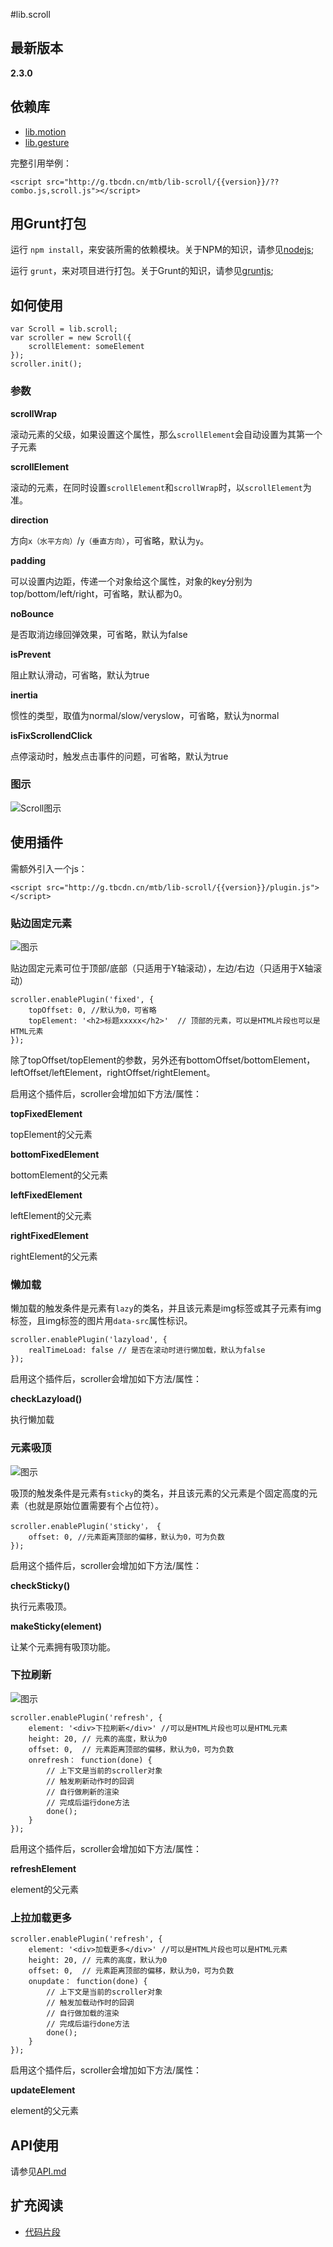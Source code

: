 #lib.scroll

## 最新版本

**2.3.0**

## 依赖库

- [lib.motion](http://gitlab.alibaba-inc.com/mtb/lib-motion/tree/master)
- [lib.gesture](http://gitlab.alibaba-inc.com/mtb/lib-gesture/tree/master)

完整引用举例：

    <script src="http://g.tbcdn.cn/mtb/lib-scroll/{{version}}/??combo.js,scroll.js"></script>

## 用Grunt打包

运行 `npm install`，来安装所需的依赖模块。关于NPM的知识，请参见[nodejs](http://nodejs.org/);

运行 `grunt`，来对项目进行打包。关于Grunt的知识，请参见[gruntjs](http://gruntjs.com/);

## 如何使用

	var Scroll = lib.scroll;
    var scroller = new Scroll({
        scrollElement: someElement
    });
    scroller.init();

### 参数

**scrollWrap**

滚动元素的父级，如果设置这个属性，那么`scrollElement`会自动设置为其第一个子元素

**scrollElement**

滚动的元素，在同时设置`scrollElement`和`scrollWrap`时，以`scrollElement`为准。

**direction**

方向`x（水平方向）`/`y（垂直方向）`，可省略，默认为`y`。

**padding**

可以设置内边距，传递一个对象给这个属性，对象的key分别为top/bottom/left/right，可省略，默认都为0。

**noBounce**

是否取消边缘回弹效果，可省略，默认为false

**isPrevent**

阻止默认滑动，可省略，默认为true

**inertia**

惯性的类型，取值为normal/slow/veryslow，可省略，默认为normal

**isFixScrollendClick**

点停滚动时，触发点击事件的问题，可省略，默认为true

### 图示

![Scroll图示](http://gtms04.alicdn.com/tps/i4/TB1rRumFVXXXXX_XVXXzVfsGpXX-700-654.jpg)

## 使用插件

需额外引入一个js：

    <script src="http://g.tbcdn.cn/mtb/lib-scroll/{{version}}/plugin.js"></script>

### 贴边固定元素

![图示](http://gtms01.alicdn.com/tps/i1/TB17UCqFVXXXXcbXFXXRNQOKpXX-1036-254.png)

贴边固定元素可位于顶部/底部（只适用于Y轴滚动），左边/右边（只适用于X轴滚动）

	scroller.enablePlugin('fixed', {
		topOffset: 0, //默认为0，可省略
		topElement: '<h2>标题xxxxx</h2>'  // 顶部的元素，可以是HTML片段也可以是HTML元素
	});

除了topOffset/topElement的参数，另外还有bottomOffset/bottomElement，leftOffset/leftElement，rightOffset/rightElement。

启用这个插件后，scroller会增加如下方法/属性：

**topFixedElement** 

topElement的父元素

**bottomFixedElement** 

bottomElement的父元素

**leftFixedElement** 

leftElement的父元素

**rightFixedElement** 

rightElement的父元素

### 懒加载

懒加载的触发条件是元素有`lazy`的类名，并且该元素是img标签或其子元素有img标签，且img标签的图片用`data-src`属性标识。

	scroller.enablePlugin('lazyload', {
	    realTimeLoad: false // 是否在滚动时进行懒加载，默认为false
	});

启用这个插件后，scroller会增加如下方法/属性：

**checkLazyload()**

执行懒加载

### 元素吸顶

![图示](http://gtms02.alicdn.com/tps/i2/TB1MHSqFVXXXXXXXVXX0vNdTFXX-1057-289.png)

吸顶的触发条件是元素有`sticky`的类名，并且该元素的父元素是个固定高度的元素（也就是原始位置需要有个占位符）。
	
	scroller.enablePlugin('sticky'， {
		offset: 0, //元素距离顶部的偏移，默认为0，可为负数
	});

启用这个插件后，scroller会增加如下方法/属性：

**checkSticky()**

执行元素吸顶。

**makeSticky(element)**

让某个元素拥有吸顶功能。

### 下拉刷新

![图示](http://gtms03.alicdn.com/tps/i3/TB1wQ9rFVXXXXbAXFXX25K14XXX-1079-229.png)

	scroller.enablePlugin('refresh', {
		element: '<div>下拉刷新</div>' //可以是HTML片段也可以是HTML元素
		height: 20, // 元素的高度，默认为0
		offset: 0,  // 元素距离顶部的偏移，默认为0，可为负数
		onrefresh： function(done) {
			// 上下文是当前的scroller对象
			// 触发刷新动作时的回调
			// 自行做刷新的渲染
			// 完成后运行done方法
			done();
        }
	});

启用这个插件后，scroller会增加如下方法/属性：

**refreshElement**

element的父元素

### 上拉加载更多

	scroller.enablePlugin('refresh', {
		element: '<div>加载更多</div>' //可以是HTML片段也可以是HTML元素
		height: 20, // 元素的高度，默认为0
		offset: 0,  // 元素距离顶部的偏移，默认为0，可为负数
		onupdate： function(done) {
			// 上下文是当前的scroller对象
			// 触发加载动作时的回调
			// 自行做加载的渲染
			// 完成后运行done方法
			done();
        }
	});

启用这个插件后，scroller会增加如下方法/属性：

**updateElement**

element的父元素

## API使用

请参见[API.md](http://gitlab.alibaba-inc.com/mtb/lib-scroll/blob/master/API.md)

## 扩充阅读

- [代码片段](http://gitlab.alibaba-inc.com/mtb/lib-scroll/snippets)

